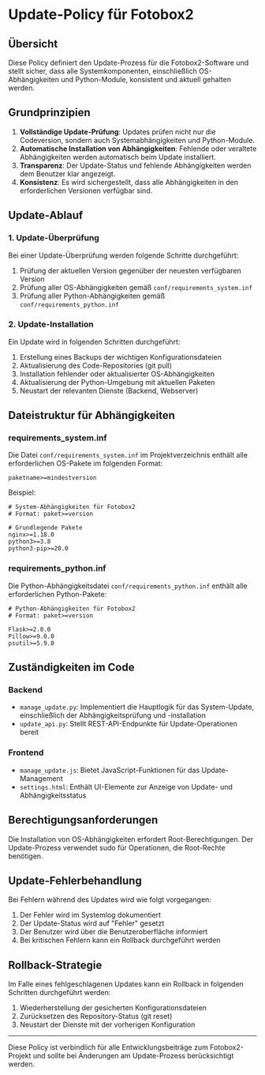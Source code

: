 # Update-Policy für Fotobox2

## Übersicht

Diese Policy definiert den Update-Prozess für die Fotobox2-Software und stellt sicher, dass alle Systemkomponenten, einschließlich OS-Abhängigkeiten und Python-Module, konsistent und aktuell gehalten werden.

## Grundprinzipien

1. **Vollständige Update-Prüfung**: Updates prüfen nicht nur die Codeversion, sondern auch Systemabhängigkeiten und Python-Module.
2. **Automatische Installation von Abhängigkeiten**: Fehlende oder veraltete Abhängigkeiten werden automatisch beim Update installiert.
3. **Transparenz**: Der Update-Status und fehlende Abhängigkeiten werden dem Benutzer klar angezeigt.
4. **Konsistenz**: Es wird sichergestellt, dass alle Abhängigkeiten in den erforderlichen Versionen verfügbar sind.

## Update-Ablauf

### 1. Update-Überprüfung

Bei einer Update-Überprüfung werden folgende Schritte durchgeführt:

1. Prüfung der aktuellen Version gegenüber der neuesten verfügbaren Version
2. Prüfung aller OS-Abhängigkeiten gemäß `conf/requirements_system.inf`
3. Prüfung aller Python-Abhängigkeiten gemäß `conf/requirements_python.inf`

### 2. Update-Installation

Ein Update wird in folgenden Schritten durchgeführt:

1. Erstellung eines Backups der wichtigen Konfigurationsdateien
2. Aktualisierung des Code-Repositories (git pull)
3. Installation fehlender oder aktualisierter OS-Abhängigkeiten
4. Aktualisierung der Python-Umgebung mit aktuellen Paketen
5. Neustart der relevanten Dienste (Backend, Webserver)

## Dateistruktur für Abhängigkeiten

### requirements_system.inf

Die Datei `conf/requirements_system.inf` im Projektverzeichnis enthält alle erforderlichen OS-Pakete im folgenden Format:

```
paketname>=mindestversion
```

Beispiel:
```
# System-Abhängigkeiten für Fotobox2
# Format: paket>=version

# Grundlegende Pakete
nginx>=1.18.0
python3>=3.8
python3-pip>=20.0
```

### requirements_python.inf

Die Python-Abhängigkeitsdatei `conf/requirements_python.inf` enthält alle erforderlichen Python-Pakete:

```
# Python-Abhängigkeiten für Fotobox2
# Format: paket>=version

Flask>=2.0.0
Pillow>=9.0.0
psutil>=5.9.0
```

## Zuständigkeiten im Code

### Backend

- `manage_update.py`: Implementiert die Hauptlogik für das System-Update, einschließlich der Abhängigkeitsprüfung und -installation
- `update_api.py`: Stellt REST-API-Endpunkte für Update-Operationen bereit

### Frontend

- `manage_update.js`: Bietet JavaScript-Funktionen für das Update-Management
- `settings.html`: Enthält UI-Elemente zur Anzeige von Update- und Abhängigkeitsstatus

## Berechtigungsanforderungen

Die Installation von OS-Abhängigkeiten erfordert Root-Berechtigungen. Der Update-Prozess verwendet sudo für Operationen, die Root-Rechte benötigen.

## Update-Fehlerbehandlung

Bei Fehlern während des Updates wird wie folgt vorgegangen:

1. Der Fehler wird im Systemlog dokumentiert
2. Der Update-Status wird auf "Fehler" gesetzt
3. Der Benutzer wird über die Benutzeroberfläche informiert
4. Bei kritischen Fehlern kann ein Rollback durchgeführt werden

## Rollback-Strategie

Im Falle eines fehlgeschlagenen Updates kann ein Rollback in folgenden Schritten durchgeführt werden:

1. Wiederherstellung der gesicherten Konfigurationsdateien
2. Zurücksetzen des Repository-Status (git reset)
3. Neustart der Dienste mit der vorherigen Konfiguration

---

Diese Policy ist verbindlich für alle Entwicklungsbeiträge zum Fotobox2-Projekt und sollte bei Änderungen am Update-Prozess berücksichtigt werden.
